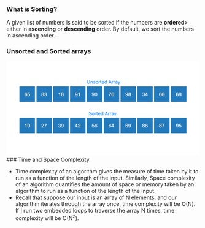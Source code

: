 ### What is Sorting?

A given list of numbers is said to be sorted if the numbers are **ordered**> either in **ascending** or **descending** order. By default, we sort the numbers in ascending order.
### Unsorted and Sorted arrays
<img src="images/sorted_vs_unsorted.png"/>
### Time and Space Complexity

   - Time complexity of an algorithm gives the measure of time taken by it to run as a function of the length of the input. Similarly, Space complexity of an algorithm quantifies the amount of space or memory taken by an algorithm to run as a function of the length of the input.
   - Recall that suppose our input is an array of N elements, and our algorithm iterates through the array once, time complexity will be O(N). If I run two embedded loops to traverse the array N times, time complexity will be O(N<sup>2</sup>).

